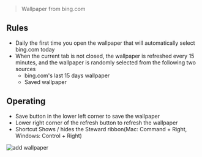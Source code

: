 > Wallpaper from bing.com

## Rules
- Daily the first time you open the wallpaper that will automatically select bing.com today
- When the current tab is not closed, the wallpaper is refreshed every 15 minutes, and the wallpaper is randomly selected from the following two sources
    - bing.com's last 15 days wallpaper
    - Saved wallpaper

## Operating
- Save button in the lower left corner to save the wallpaper
- Lower right corner of the refresh button to refresh the wallpaper
- Shortcut Shows / hides the Steward ribbon(Mac: Command + Right, Windows: Control + Right) 

![add wallpaper](https://i.imgur.com/CTSaYZ1.png)
